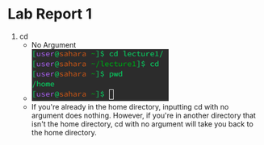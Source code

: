 # Lab Report 1
1. cd
   - No Argument
   - ![Image](cdNoArgument.png)
   - If you're already in the home directory, inputting cd with no argument does nothing. However, if you're in another directory that isn't the home directory, cd with no argument will take you back to the home directory.
